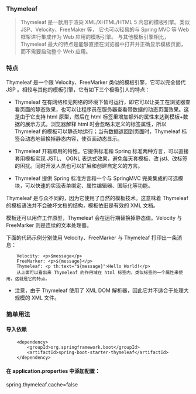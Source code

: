 ### Thymeleaf
> Thymeleaf 是一款用于渲染 XML/XHTML/HTML 5 内容的模板引擎。类似 JSP、Velocity、FreeMaker 等，
它也可以轻易的与 Spring MVC 等 Web 框架进行集成作为 Web 应用的模板引擎。
与其他模板引擎相比，Thymeleaf 最大的特点是能够直接在浏览器中打开并正确显示模板页面，而不需要启动整个 Web 应用。

### 特点

Thymeleaf 是一个跟 Velocity、FreeMarker 类似的模板引擎，它可以完全替代 JSP 。相较与其他的模板引擎，它有如下三个极吸引人的特点：

- Thymeleaf 在有网络和无网络的环境下皆可运行，即它可以让美工在浏览器查看页面的静态效果，也可以让程序员在服务器查看带数据的动态页面效果。这是由于它支持 html 原型，然后在 html 标签里增加额外的属性来达到模板+数据的展示方式。浏览器解释 html 时会忽略未定义的标签属性，所以 Thymeleaf 的模板可以静态地运行；当有数据返回到页面时，Thymeleaf 标签会动态地替换掉静态内容，使页面动态显示。

- Thymeleaf 开箱即用的特性。它提供标准和 Spring 标准两种方言，可以直接套用模板实现 JSTL、 OGNL 表达式效果，避免每天套模板、改 jstl、改标签的困扰。同时开发人员也可以扩展和创建自定义的方言。

- Thymeleaf 提供 Spring 标准方言和一个与 SpringMVC 完美集成的可选模块，可以快速的实现表单绑定、属性编辑器、国际化等功能。

Thymeleaf 是与众不同的，因为它使用了自然的模板技术。这意味着 Thymeleaf 的模板语法并不会破坏文档的结构，模板依旧是有效的 XML 文档。

模板还可以用作工作原型，Thymeleaf 会在运行期替换掉静态值。Velocity 与 FreeMarker 则是连续的文本处理器。

下面的代码示例分别使用 Velocity、FreeMarker 与 Thymeleaf 打印出一条消息：

        Velocity: <p>$message</p>
        FreeMarker: <p>${message}</p>
        Thymeleaf: <p th:text="${message}">Hello World!</p>
        从上面可以看出来 Thymeleaf 的作用域在 html 标签内，类似标签的一个属性来使用，这就是它的特点。

- 注意，由于 Thymeleaf 使用了 XML DOM 解析器，因此它并不适合于处理大规模的 XML 文件。


### 简单用法

#### 导入依赖

        <dependency>
            <groupId>org.springframework.boot</groupId>
            <artifactId>spring-boot-starter-thymeleaf</artifactId>
        </dependency>

#### 在 application.properties 中添加配置：

spring.thymeleaf.cache=false